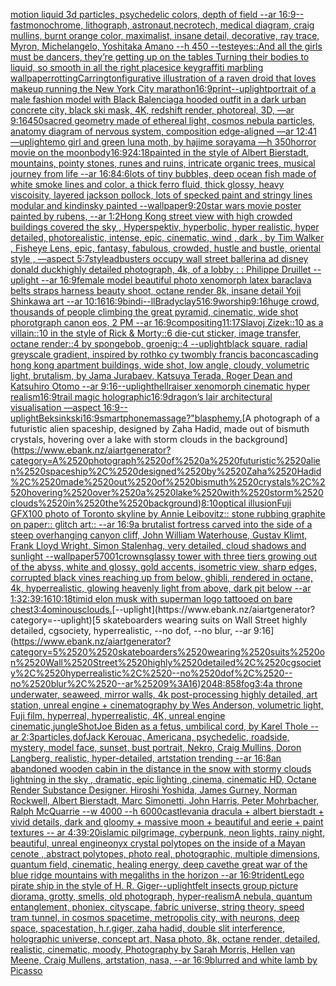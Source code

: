 [motion liquid 3d particles, psychedelic colors, depth of field  --ar 16:9](https://www.ebank.nz/aiartgenerator?category=motion%2520liquid%25203d%2520particles%2C%2520psychedelic%2520colors%2C%2520depth%2520of%2520field%2520%2520--ar%252016%3A9)[--fast](https://www.ebank.nz/aiartgenerator?category=--fast)[monochrome, lithograph, astronaut,necrotech, medical diagram, craig mullins, burnt orange color, maximalist, insane detail, decorative, ray trace, Myron, Michelangelo, Yoshitaka Amano --h 450 --test](https://www.ebank.nz/aiartgenerator?category=monochrome%2C%2520lithograph%2C%2520astronaut%2Cnecrotech%2C%2520medical%2520diagram%2C%2520craig%2520mullins%2C%2520burnt%2520orange%2520color%2C%2520maximalist%2C%2520insane%2520detail%2C%2520decorative%2C%2520ray%2520trace%2C%2520Myron%2C%2520Michelangelo%2C%2520Yoshitaka%2520Amano%2520--h%2520450%2520--test)[eyes::](https://www.ebank.nz/aiartgenerator?category=eyes%3A%3A)[And all the girls must be dancers, they’re getting up on the tables Turning their bodies to liquid, so smooth in all the right places](https://www.ebank.nz/aiartgenerator?category=And%2520all%2520the%2520girls%2520must%2520be%2520dancers%2C%2520they%E2%80%99re%2520getting%2520up%2520on%2520the%2520tables%2520Turning%2520their%2520bodies%2520to%2520liquid%2C%2520so%2520smooth%2520in%2520all%2520the%2520right%2520places)[ice key](https://www.ebank.nz/aiartgenerator?category=ice%2520key)[graffiti marbling wallpaper](https://www.ebank.nz/aiartgenerator?category=graffiti%2520marbling%2520wallpaper)[rotting](https://www.ebank.nz/aiartgenerator?category=rotting)[Carrington](https://www.ebank.nz/aiartgenerator?category=Carrington)[figurative illustration of a raven droid that loves makeup running the New York City marathon](https://www.ebank.nz/aiartgenerator?category=figurative%2520illustration%2520of%2520a%2520raven%2520droid%2520that%2520loves%2520makeup%2520running%2520the%2520New%2520York%2520City%2520marathon)[16:9](https://www.ebank.nz/aiartgenerator?category=16%3A9)[print](https://www.ebank.nz/aiartgenerator?category=print)[--uplight](https://www.ebank.nz/aiartgenerator?category=--uplight)[portrait of a male fashion model with Black Balenciaga hooded outfit in a dark urban concrete city, black ski mask, 4K, redshift render, photoreal, 3D, —ar 9:16](https://www.ebank.nz/aiartgenerator?category=portrait%2520of%2520a%2520male%2520fashion%2520model%2520with%2520Black%2520Balenciaga%2520hooded%2520outfit%2520in%2520a%2520dark%2520urban%2520concrete%2520city%2C%2520black%2520ski%2520mask%2C%25204K%2C%2520redshift%2520render%2C%2520photoreal%2C%25203D%2C%2520%E2%80%94ar%25209%3A16)[450](https://www.ebank.nz/aiartgenerator?category=450)[sacred geometry made of ethereal light, cosmos nebula particles, anatomy diagram of nervous system, composition edge-aligned —ar 12:41 —uplight](https://www.ebank.nz/aiartgenerator?category=sacred%2520geometry%2520made%2520of%2520ethereal%2520light%2C%2520cosmos%2520nebula%2520particles%2C%2520anatomy%2520diagram%2520of%2520nervous%2520system%2C%2520composition%2520edge-aligned%2520%E2%80%94ar%252012%3A41%2520%E2%80%94uplight)[emo girl and green luna moth, by hajime sorayama —h 350](https://www.ebank.nz/aiartgenerator?category=emo%2520girl%2520and%2520green%2520luna%2520moth%2C%2520by%2520hajime%2520sorayama%2520%E2%80%94h%2520350)[horror movie on the moon](https://www.ebank.nz/aiartgenerator?category=horror%2520movie%2520on%2520the%2520moon)[body](https://www.ebank.nz/aiartgenerator?category=body)[16:9](https://www.ebank.nz/aiartgenerator?category=16%3A9)[24:18](https://www.ebank.nz/aiartgenerator?category=24%3A18)[painted in the style of Albert Bierstadt, mountains, pointy stones, runes and ruins, intricate organic trees, musical journey from life --ar 16:8](https://www.ebank.nz/aiartgenerator?category=painted%2520in%2520the%2520style%2520of%2520Albert%2520Bierstadt%2C%2520mountains%2C%2520pointy%2520stones%2C%2520runes%2520and%2520ruins%2C%2520intricate%2520organic%2520trees%2C%2520musical%2520journey%2520from%2520life%2520--ar%252016%3A8)[4:6](https://www.ebank.nz/aiartgenerator?category=4%3A6)[lots of tiny bubbles, deep ocean fish made of white smoke lines and color, a thick ferro fluid, thick glossy, heavy viscoisity, layered jackson pollock, lots of specked paint and stringy lines modular and kindinsky painted --wallpaper](https://www.ebank.nz/aiartgenerator?category=lots%2520of%2520tiny%2520bubbles%2C%2520deep%2520ocean%2520fish%2520made%2520of%2520white%2520smoke%2520lines%2520and%2520color%2C%2520a%2520thick%2520ferro%2520fluid%2C%2520thick%2520glossy%2C%2520heavy%2520viscoisity%2C%2520layered%2520jackson%2520pollock%2C%2520lots%2520of%2520specked%2520paint%2520and%2520stringy%2520lines%2520modular%2520and%2520kindinsky%2520painted%2520--wallpaper)[9:20](https://www.ebank.nz/aiartgenerator?category=9%3A20)[star wars movie poster painted by rubens, --ar 1:2](https://www.ebank.nz/aiartgenerator?category=star%2520wars%2520movie%2520poster%2520painted%2520by%2520rubens%2C%2520--ar%25201%3A2)[Hong Kong street view with high crowded buildings covered the sky , Hyperspektiv, hyperbolic, hyper realistic, hyper detailed, photorealistic, intense, epic, cinematic, wind , dark , by Tim Walker , Fisheye Lens, epic, fantasy, fabulous, crowded, hustle and bustle, oriental style , —aspect 5:7](https://www.ebank.nz/aiartgenerator?category=Hong%2520Kong%2520street%2520view%2520with%2520high%2520crowded%2520buildings%2520covered%2520the%2520sky%2520%2C%2520Hyperspektiv%2C%2520hyperbolic%2C%2520hyper%2520realistic%2C%2520hyper%2520detailed%2C%2520photorealistic%2C%2520intense%2C%2520epic%2C%2520cinematic%2C%2520wind%2520%2C%2520dark%2520%2C%2520by%2520Tim%2520Walker%2520%2C%2520Fisheye%2520Lens%2C%2520epic%2C%2520fantasy%2C%2520fabulous%2C%2520crowded%2C%2520hustle%2520and%2520bustle%2C%2520oriental%2520style%2520%2C%2520%E2%80%94aspect%25205%3A7)[style](https://www.ebank.nz/aiartgenerator?category=style)[adbusters occupy wall street ballerina ad disney donald duck](https://www.ebank.nz/aiartgenerator?category=adbusters%2520occupy%2520wall%2520street%2520ballerina%2520ad%2520disney%2520donald%2520duck)[highly detailed photograph, 4k, of a lobby : : Philippe Druillet --uplight --ar 16:9](https://www.ebank.nz/aiartgenerator?category=highly%2520detailed%2520photograph%2C%25204k%2C%2520of%2520a%2520lobby%2520%3A%2520%3A%2520Philippe%2520Druillet%2520--uplight%2520--ar%252016%3A9)[female model beautiful photo xenomorph latex baraclava belts straps harness beauty shoot, octane render 8k, insane detail Yoji Shinkawa art --ar 10:16](https://www.ebank.nz/aiartgenerator?category=female%2520model%2520beautiful%2520photo%2520xenomorph%2520latex%2520baraclava%2520belts%2520straps%2520harness%2520beauty%2520shoot%2C%2520octane%2520render%25208k%2C%2520insane%2520detail%2520Yoji%2520Shinkawa%2520art%2520--ar%252010%3A16)[16:9](https://www.ebank.nz/aiartgenerator?category=16%3A9)[bindi](https://www.ebank.nz/aiartgenerator?category=bindi)[--ll](https://www.ebank.nz/aiartgenerator?category=--ll)[Brady](https://www.ebank.nz/aiartgenerator?category=Brady)[clay](https://www.ebank.nz/aiartgenerator?category=clay)[5](https://www.ebank.nz/aiartgenerator?category=5)[16:9](https://www.ebank.nz/aiartgenerator?category=16%3A9)[worship](https://www.ebank.nz/aiartgenerator?category=worship)[9:16](https://www.ebank.nz/aiartgenerator?category=9%3A16)[huge crowd, thousands of people climbing the great pyramid, cinematic, wide shot phorotgraph canon eos, 2 PM --ar 16:9](https://www.ebank.nz/aiartgenerator?category=huge%2520crowd%2C%2520thousands%2520of%2520people%2520climbing%2520the%2520great%2520pyramid%2C%2520cinematic%2C%2520wide%2520shot%2520phorotgraph%2520canon%2520eos%2C%25202%2520PM%2520--ar%252016%3A9)[](https://www.ebank.nz/aiartgenerator?category=)[compositing](https://www.ebank.nz/aiartgenerator?category=compositing)[11:17](https://www.ebank.nz/aiartgenerator?category=11%3A17)[Slavoj Zizek::10 as a villain::10 in the style of Rick & Morty::6 die-cut sticker, image transfer, octane render::4 by spongebob, groenig::4 --uplight](https://www.ebank.nz/aiartgenerator?category=Slavoj%2520Zizek%3A%3A10%2520as%2520a%2520villain%3A%3A10%2520in%2520the%2520style%2520of%2520Rick%2520%26%2520Morty%3A%3A6%2520die-cut%2520sticker%2C%2520image%2520transfer%2C%2520octane%2520render%3A%3A4%2520by%2520spongebob%2C%2520groenig%3A%3A4%2520--uplight)[black square, radial greyscale gradient, inspired by rothko cy twombly francis bacon](https://www.ebank.nz/aiartgenerator?category=black%2520square%2C%2520radial%2520greyscale%2520gradient%2C%2520inspired%2520by%2520rothko%2520cy%2520twombly%2520francis%2520bacon)[cascading hong kong apartment buildings, wide shot, low angle, cloudy, volumetric light, brutalism, by Jama Jurabaev, Katsuya Terada, Roger Dean and Katsuhiro Otomo --ar 9:16](https://www.ebank.nz/aiartgenerator?category=cascading%2520hong%2520kong%2520apartment%2520buildings%2C%2520wide%2520shot%2C%2520low%2520angle%2C%2520cloudy%2C%2520volumetric%2520light%2C%2520brutalism%2C%2520by%2520Jama%2520Jurabaev%2C%2520Katsuya%2520Terada%2C%2520Roger%2520Dean%2520and%2520Katsuhiro%2520Otomo%2520--ar%25209%3A16)[--uplight](https://www.ebank.nz/aiartgenerator?category=--uplight)[hellraiser xenomorph cinematic hyper realism](https://www.ebank.nz/aiartgenerator?category=hellraiser%2520xenomorph%2520cinematic%2520hyper%2520realism)[16:9](https://www.ebank.nz/aiartgenerator?category=16%3A9)[trail magic holographic](https://www.ebank.nz/aiartgenerator?category=trail%2520magic%2520holographic)[16:9](https://www.ebank.nz/aiartgenerator?category=16%3A9)[dragon’s lair architectural visualisation —aspect 16:9](https://www.ebank.nz/aiartgenerator?category=dragon%E2%80%99s%2520lair%2520architectural%2520visualisation%2520%E2%80%94aspect%252016%3A9)[--uplight](https://www.ebank.nz/aiartgenerator?category=--uplight)[Beksinkski](https://www.ebank.nz/aiartgenerator?category=Beksinkski)[16:9](https://www.ebank.nz/aiartgenerator?category=16%3A9)[smartphone](https://www.ebank.nz/aiartgenerator?category=smartphone)[massage?"](https://www.ebank.nz/aiartgenerator?category=massage%3F%22)[blasphemy.](https://www.ebank.nz/aiartgenerator?category=blasphemy.)[A photograph of a futuristic alien spaceship, designed by Zaha Hadid, made out of bismuth crystals, hovering over a lake with storm clouds in the background](https://www.ebank.nz/aiartgenerator?category=A%2520photograph%2520of%2520a%2520futuristic%2520alien%2520spaceship%2C%2520designed%2520by%2520Zaha%2520Hadid%2C%2520made%2520out%2520of%2520bismuth%2520crystals%2C%2520hovering%2520over%2520a%2520lake%2520with%2520storm%2520clouds%2520in%2520the%2520background)[8:10](https://www.ebank.nz/aiartgenerator?category=8%3A10)[optical illusion](https://www.ebank.nz/aiartgenerator?category=optical%2520illusion)[Fuji GFX100 photo of Toronto skyline by Annie Leibovitz:: stone rubbing graphite on paper:: glitch art:: --ar 16:9](https://www.ebank.nz/aiartgenerator?category=Fuji%2520GFX100%2520photo%2520of%2520Toronto%2520skyline%2520by%2520Annie%2520Leibovitz%3A%3A%2520stone%2520rubbing%2520graphite%2520on%2520paper%3A%3A%2520glitch%2520art%3A%3A%2520--ar%252016%3A9)[a brutalist fortress carved into the side of a steep overhanging canyon cliff, John William Waterhouse, Gustav Klimt, Frank Lloyd Wright, Simon Stalenhag, very detailed, cloud shadows and sunlight --wallpaper](https://www.ebank.nz/aiartgenerator?category=a%2520brutalist%2520fortress%2520carved%2520into%2520the%2520side%2520of%2520a%2520steep%2520overhanging%2520canyon%2520cliff%2C%2520John%2520William%2520Waterhouse%2C%2520Gustav%2520Klimt%2C%2520Frank%2520Lloyd%2520Wright%2C%2520Simon%2520Stalenhag%2C%2520very%2520detailed%2C%2520cloud%2520shadows%2520and%2520sunlight%2520--wallpaper)[5700](https://www.ebank.nz/aiartgenerator?category=5700)[1](https://www.ebank.nz/aiartgenerator?category=1)[crowns](https://www.ebank.nz/aiartgenerator?category=crowns)[glassy tower with three tiers growing out of the abyss, white and glossy, gold accents, isometric view, sharp edges, corrupted black vines reaching up from below, ghibli, rendered in octane, 4k, hyperrealistic, glowing heavenly light from above, dark pit below --ar 1:3](https://www.ebank.nz/aiartgenerator?category=glassy%2520tower%2520with%2520three%2520tiers%2520growing%2520out%2520of%2520the%2520abyss%2C%2520white%2520and%2520glossy%2C%2520gold%2520accents%2C%2520isometric%2520view%2C%2520sharp%2520edges%2C%2520corrupted%2520black%2520vines%2520reaching%2520up%2520from%2520below%2C%2520ghibli%2C%2520rendered%2520in%2520octane%2C%25204k%2C%2520hyperrealistic%2C%2520glowing%2520heavenly%2520light%2520from%2520above%2C%2520dark%2520pit%2520below%2520--ar%25201%3A3)[2:3](https://www.ebank.nz/aiartgenerator?category=2%3A3)[9:16](https://www.ebank.nz/aiartgenerator?category=9%3A16)[10:18](https://www.ebank.nz/aiartgenerator?category=10%3A18)[timid elon musk with superman logo tattooed on bare chest](https://www.ebank.nz/aiartgenerator?category=timid%2520elon%2520musk%2520with%2520superman%2520logo%2520tattooed%2520on%2520bare%2520chest)[3:4](https://www.ebank.nz/aiartgenerator?category=3%3A4)[ominousclouds.](https://www.ebank.nz/aiartgenerator?category=ominousclouds.)[--uplight](https://www.ebank.nz/aiartgenerator?category=--uplight)[5  skateboarders wearing suits on Wall Street highly detailed, cgsociety, hyperrealistic, --no dof, --no blur, --ar 9:16](https://www.ebank.nz/aiartgenerator?category=5%2520%2520skateboarders%2520wearing%2520suits%2520on%2520Wall%2520Street%2520highly%2520detailed%2C%2520cgsociety%2C%2520hyperrealistic%2C%2520--no%2520dof%2C%2520--no%2520blur%2C%2520--ar%25209%3A16)[2048:858](https://www.ebank.nz/aiartgenerator?category=2048%3A858)[fog](https://www.ebank.nz/aiartgenerator?category=fog)[3:4](https://www.ebank.nz/aiartgenerator?category=3%3A4)[](https://www.ebank.nz/aiartgenerator?category=)[a throne underwater, seaweed, mirror walls, 4k post-processing highly detailed, art station, unreal engine + cinematography by Wes Anderson, volumetric light, Fuji film, hyperreal, hyperrealistic, 4K, unreal engine cinematic,](https://www.ebank.nz/aiartgenerator?category=a%2520throne%2520underwater%2C%2520seaweed%2C%2520mirror%2520walls%2C%25204k%2520post-processing%2520highly%2520detailed%2C%2520art%2520station%2C%2520unreal%2520engine%2520%2B%2520cinematography%2520by%2520Wes%2520Anderson%2C%2520volumetric%2520light%2C%2520Fuji%2520film%2C%2520hyperreal%2C%2520hyperrealistic%2C%25204K%2C%2520unreal%2520engine%2520cinematic%2C)[jungle](https://www.ebank.nz/aiartgenerator?category=jungle)[Shot](https://www.ebank.nz/aiartgenerator?category=Shot)[Joe Biden as a fetus, umbilical cord, by Karel Thole  --ar 2:3](https://www.ebank.nz/aiartgenerator?category=Joe%2520Biden%2520as%2520a%2520fetus%2C%2520umbilical%2520cord%2C%2520by%2520Karel%2520Thole%2520%2520--ar%25202%3A3)[particles,](https://www.ebank.nz/aiartgenerator?category=particles%2C)[dof](https://www.ebank.nz/aiartgenerator?category=dof)[Jack Kerouac, Americana, psychedelic, roadside, mystery, model face, sunset, bust portrait, Nekro, Craig Mullins, Doron Langberg,     realistic, hyper-detailed, artstation trending --ar 16:8](https://www.ebank.nz/aiartgenerator?category=Jack%2520Kerouac%2C%2520Americana%2C%2520psychedelic%2C%2520roadside%2C%2520mystery%2C%2520model%2520face%2C%2520sunset%2C%2520bust%2520portrait%2C%2520Nekro%2C%2520Craig%2520Mullins%2C%2520Doron%2520Langberg%2C%2520%2520%2520%2520%2520realistic%2C%2520hyper-detailed%2C%2520artstation%2520trending%2520--ar%252016%3A8)[an abandoned wooden cabin in the distance in the snow with stormy clouds lightning in the sky , dramatic, epic lighting ,cinema, cinematic HD, Octane Render Substance Designer. Hiroshi Yoshida, James Gurney, Norman Rockwell, Albert Bierstadt, Marc Simonetti, John Harris, Peter Mohrbacher, Ralph McQuarrie --w 4000 --h 6000](https://www.ebank.nz/aiartgenerator?category=an%2520abandoned%2520wooden%2520cabin%2520in%2520the%2520distance%2520in%2520the%2520snow%2520with%2520stormy%2520clouds%2520lightning%2520in%2520the%2520sky%2520%2C%2520dramatic%2C%2520epic%2520lighting%2520%2Ccinema%2C%2520cinematic%2520HD%2C%2520Octane%2520Render%2520Substance%2520Designer.%2520Hiroshi%2520Yoshida%2C%2520James%2520Gurney%2C%2520Norman%2520Rockwell%2C%2520Albert%2520Bierstadt%2C%2520Marc%2520Simonetti%2C%2520John%2520Harris%2C%2520Peter%2520Mohrbacher%2C%2520Ralph%2520McQuarrie%2520--w%25204000%2520--h%25206000)[castlevania dracula + albert bierstadt + vivid details, dark and gloomy + massive moon + beautiful and eerie + paint textures -- ar 4:3](https://www.ebank.nz/aiartgenerator?category=castlevania%2520dracula%2520%2B%2520albert%2520bierstadt%2520%2B%2520vivid%2520details%2C%2520dark%2520and%2520gloomy%2520%2B%2520massive%2520moon%2520%2B%2520beautiful%2520and%2520eerie%2520%2B%2520paint%2520textures%2520--%2520ar%25204%3A3)[9:20](https://www.ebank.nz/aiartgenerator?category=9%3A20)[islamic pilgrimage, cyberpunk, neon lights, rainy night, beautiful, unreal engine](https://www.ebank.nz/aiartgenerator?category=islamic%2520pilgrimage%2C%2520cyberpunk%2C%2520neon%2520lights%2C%2520rainy%2520night%2C%2520beautiful%2C%2520unreal%2520engine)[onyx crystal polytopes on the inside of a Mayan cenote , abstract polytopes, photo real, photographic, multiple dimensions, quantum field, cinematic, healing energy, deep cave](https://www.ebank.nz/aiartgenerator?category=onyx%2520crystal%2520polytopes%2520on%2520the%2520inside%2520of%2520a%2520Mayan%2520cenote%2520%2C%2520abstract%2520polytopes%2C%2520photo%2520real%2C%2520photographic%2C%2520multiple%2520dimensions%2C%2520quantum%2520field%2C%2520cinematic%2C%2520healing%2520energy%2C%2520deep%2520cave)[the great war of the blue ridge mountains with megaliths in the horizon --ar 16:9](https://www.ebank.nz/aiartgenerator?category=the%2520great%2520war%2520of%2520the%2520blue%2520ridge%2520mountains%2520with%2520megaliths%2520in%2520the%2520horizon%2520--ar%252016%3A9)[trident](https://www.ebank.nz/aiartgenerator?category=trident)[Lego pirate ship in the style of H. R. Giger](https://www.ebank.nz/aiartgenerator?category=Lego%2520pirate%2520ship%2520in%2520the%2520style%2520of%2520H.%2520R.%2520Giger)[--uplight](https://www.ebank.nz/aiartgenerator?category=--uplight)[felt insects group picture diorama, grotty, smells, old photograph, hyper-realism](https://www.ebank.nz/aiartgenerator?category=felt%2520insects%2520group%2520picture%2520diorama%2C%2520grotty%2C%2520smells%2C%2520old%2520photograph%2C%2520hyper-realism)[A nebula, quantum entanglement, phoniex, cityscape, fabric universe, string theory, speed tram tunnel, in cosmos spacetime, metropolis city, with neurons, deep space, spacestation, h.r.giger, zaha hadid, double slit interference, holographic universe, concept art, Nasa photo, 8k, octane render, detailed, realistic, cinematic, moody, Photography by Sarah Morris, Hellen van Meene, Craig Mullens, artstation, nasa, --ar 16:9](https://www.ebank.nz/aiartgenerator?category=A%2520nebula%2C%2520quantum%2520entanglement%2C%2520phoniex%2C%2520cityscape%2C%2520fabric%2520universe%2C%2520string%2520theory%2C%2520speed%2520tram%2520tunnel%2C%2520in%2520cosmos%2520spacetime%2C%2520metropolis%2520city%2C%2520with%2520neurons%2C%2520deep%2520space%2C%2520spacestation%2C%2520h.r.giger%2C%2520zaha%2520hadid%2C%2520double%2520slit%2520interference%2C%2520holographic%2520universe%2C%2520concept%2520art%2C%2520Nasa%2520photo%2C%25208k%2C%2520octane%2520render%2C%2520detailed%2C%2520realistic%2C%2520cinematic%2C%2520moody%2C%2520Photography%2520by%2520Sarah%2520Morris%2C%2520Hellen%2520van%2520Meene%2C%2520Craig%2520Mullens%2C%2520artstation%2C%2520nasa%2C%2520--ar%252016%3A9)[blur](https://www.ebank.nz/aiartgenerator?category=blur)[red and white lamb by Picasso](https://www.ebank.nz/aiartgenerator?category=red%2520and%2520white%2520lamb%2520by%2520Picasso)